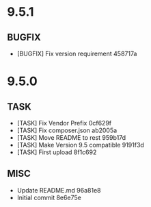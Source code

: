 # 9.5.1

## BUGFIX

- [BUGFIX] Fix version requirement 458717a

# 9.5.0

## TASK

- [TASK] Fix Vendor Prefix 0cf629f
- [TASK] Fix composer.json ab2005a
- [TASK] Move README to rest 959b17d
- [TASK] Make Version 9.5 compatible 9191f3d
- [TASK] First upload 8f1c692

## MISC

- Update README.md 96a81e8
- Initial commit 8e6e75e

